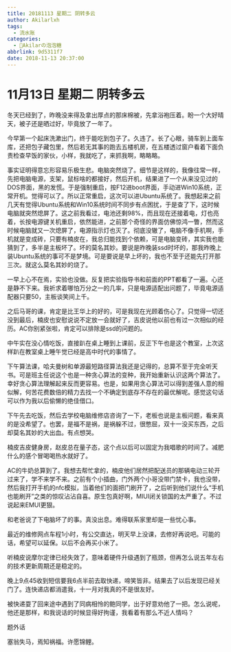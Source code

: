 ```yaml
---
title: 20181113 星期二 阴转多云
author: Akilarlxh
tags:
  - 流水账
categories:
  - 🍬Akilarの泡泡糖
abbrlink: 9d5311f7
date: 2018-11-13 20:37:00
---
```

# 11月13日 星期二 阴转多云

冬天已经到了，昨晚没来得及拿出厚点的那床棉被，先拿浴袍压着。盼一个大好晴天，被子还是晒过好，毕竟放了一年了。

今早第一个起床洗漱出门，终于能吃到包子了。久违了。长了心眼，骑车到上面车库，还把包子藏包里，然后若无其事的跑去五楼机房，在五楼透过窗户看着下面负责检查早饭的家伙，小样，我就吃了，来抓我啊，略略略。

事实证明得意忘形容易乐极生悲。电脑突然烧了。细节是这样的，我像往常一样，先把电脑电源，支架，鼠标啥的都接好，然后开机，结果进了一个从来没见过的DOS界面，黑的发慌。于是强制重启，按F12进boot界面，手动进Win10系统，正常开机。觉得可以了。所以正常重启，这次可以进Ubuntu系统了。我想起来之前几天有觉得Ubuntu系统和Win10系统时间不同步有点困扰，于是查了下，这时候电脑就突然熄屏了。这之前我看过，电池还剩98%，而且现在还接着电，灯也亮着，长按电源键关机重启，依然能进，之前那个奇怪的界面仿佛惊鸿一瞥，然而这时候电脑就又一次熄屏了，电源指示灯也灭了。彻底没辙了，电脑不像手机啊，手机就是变成砖，只要有楠皮在，我总归能找到个依赖，可是电脑变砖，其实我也能猜到了，多半是主板坏了。坏的莫名其妙。要说是昨晚装ssd时坏的，那我昨晚上装Ubuntu系统的事可不是梦境。可是要说是早上坏的，我也不至于还能先打开那三次。就这么莫名其妙的烧了。

一早上心不在焉，实验也没做。反复把实验指导书和前面的PPT都看了一遍。心还是静不下来。我祈求着哪怕万分之一的几率，只是电源适配出问题了，毕竟电源适配器只要50，主板谈笑间上千。

之后马哥的课，肯定是比王华上的好的，可是我现在光顾着伤心了。只觉得一切还没到最后，楠皮也安慰说说不定放一会就好了，吉皮说他以前也有过一次相似的经历。AC你别紧张啦，肯定可以排除是ssd的问题的。

中午实在没心情吃饭，直接趴在桌上睡到上课前，反正下午也是这个教室，上次这样趴在教室桌上睡午觉已经是高中时代的事情了。

下午算法课，哈夫曼树和单源最短路径算法我还是记得的，总算不至于完全听天书。可是班主任说这个也是一种贪心算法的变种，我开始重新认识这两个算法了。幸好贪心算法理解起来反而更容易。也是，如果用贪心算法可以得到差强人意的相似解，何苦花费数倍的精力去找一个不确定到底存不存在的最优解呢。感觉这句话可以作为我以后偷懒的绝佳借口。

下午先去吃饭，然后去学校电脑维修店咨询了一下，老板也说是主板问题，看来真的是没希望了。也罢，是福不是祸，是祸躲不过，很憋屈，双十一没买东西，之后却莫名其妙的大出血。有点想哭。

楠皮吉皮健身房，赵皮总在量子态，这个点以后可以固定为我唱歌的时间了。减肥什么的感个冒喝喝热水就好了。

AC的牛奶总算到了。我想去帮忙拿的，楠皮他们居然把配送员的那辆电动三轮开过来了，学不来学不来。之前有个小插曲，门外两个小哥没带门禁卡，我也没带，然后我打开手机的nfc模拟，当着他们的面把门刷开了，之后听到他们说什么“手机也能刷开”之类的惊叹沾沾自喜。原生包真好啊，MIUI闭关锁国的太严重了。不过说起来EMUI更狠。

和老爸说了下电脑坏了的事。真没出息。难得联系家里却是一些忧心事。

最近的维修网点车程1小时，有公交直达，明天早上没课，去修好再说吧。可能的话，希望可以延保。以后不会再买小米了。

听楠皮说摩尔定律已经失效了，意味着硬件升级遇到了瓶颈，但再怎么说五年左右的技术更新周期还是稳定的。

晚上9点45收到短信要我6点半前去取快递，啼笑皆非。结果去了以后发现已经关门了。连快递店都消遣我，十一月对我真的不是很友好。

被快递耍了回来途中遇到了同病相怜的鲍同学，出于好意劝他了一把。怎么说呢，他还是那样，和我说话的时候显得好拘谨，我看着有那么不近人情吗？

题外话

塞翁失马，焉知祸福。许愿锦鲤。
